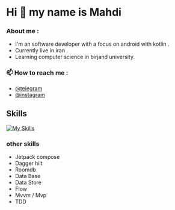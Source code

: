#                   Hi 👋 my name is Mahdi
<!--
**marshall619/marshall619** is a ✨ _special_ ✨ repository because its `README.md` (this file) appears on your GitHub profile.

Here are some ideas to get you started:

- 🔭 I’m currently working on ...
- 🌱 I’m currently learning ...
- 👯 I’m looking to collaborate on ...
- 🤔 I’m looking for help with ...
- 💬 Ask me about ...
- 📫 How to reach me: ...
- 😄 Pronouns: ...
- ⚡ Fun fact: ...
-->
### About me :  
* I'm an software developer with a focus on android with kotlin .  
* Currently live in iran .  
* Learning computer science in birjand university.

### 📫 How to reach me :  
* [@telegram](https://t.me/Metti619)
* [@instagram](https://instagram.com/mahdi6.1.9?utm_source=qr&igshid=MzNlNGNkZWQ4Mg==)

## Skills
[![My Skills](https://skillicons.dev/icons?i=kotlin,java,androidstudio,cpp,git&theme=dark)](https://skillicons.dev)

### other skills
* Jetpack compose
* Dagger hilt
* Roomdb
* Data Base
* Data Store
* Flow
* Mvvm / Mvp
* TDD



